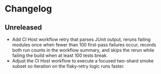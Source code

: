 # Changelog

## Unreleased

- Add CI Host workflow retry that parses JUnit output, reruns failing modules once when fewer than 100 first-pass failures occur, records both run counts in the workflow summary, and skips the rerun while failing the build when at least 100 tests break.
- Adjust the CI Host workflow to execute a focused two-shard smoke subset so iteration on the flaky-retry logic runs faster.
